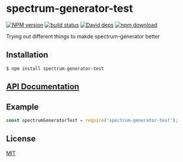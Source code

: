 # spectrum-generator-test

  [![NPM version][npm-image]][npm-url]
  [![build status][travis-image]][travis-url]
  [![David deps][david-image]][david-url]
  [![npm download][download-image]][download-url]
  
Trying out different things to makde spectrum-generator better

## Installation

`$ npm install spectrum-generator-test`

## [API Documentation](https://cheminfo-js.github.io/spectrum-generator-test/)

## Example

```js
const spectrumGeneratorTest = require('spectrum-generator-test');
```


## License

[MIT](./LICENSE)

[npm-image]: https://img.shields.io/npm/v/spectrum-generator-test.svg?style=flat-square
[npm-url]: https://www.npmjs.com/package/spectrum-generator-test
[travis-image]: https://img.shields.io/travis/cheminfo-js/spectrum-generator-test/master.svg?style=flat-square
[travis-url]: https://travis-ci.org/cheminfo-js/spectrum-generator-test
[david-image]: https://img.shields.io/david/cheminfo-js/spectrum-generator-test.svg?style=flat-square
[david-url]: https://david-dm.org/cheminfo-js/spectrum-generator-test
[download-image]: https://img.shields.io/npm/dm/spectrum-generator-test.svg?style=flat-square
[download-url]: https://www.npmjs.com/package/spectrum-generator-test
